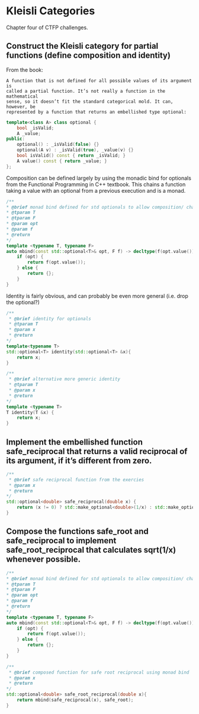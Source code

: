 # Kleisli Categories
Chapter four of CTFP challenges.

## Construct the Kleisli category for partial functions (define composition and identity)

From the book:
```
A function that is not defined for all possible values of its argument is
called a partial function. It’s not really a function in the mathematical
sense, so it doesn’t fit the standard categorical mold. It can, however, be
represented by a function that returns an embellished type optional:
```

```cpp
template<class A> class optional {
    bool _isValid;
    A _value;
public:
    optional() : _isValid(false) {}
    optional(A v) : _isValid(true), _value(v) {}
    bool isValid() const { return _isValid; }
    A value() const { return _value; }
};
```

Composition can be defined largely by using the monadic bind for optionals from the Functional Programming in C++ textbook. This chains a function taking a value with an optional from a previous execution and is a monad.

```cpp
/**
* @brief monad bind defined for std optionals to allow composition/ chaining
* @tparam T 
* @tparam F 
* @param opt 
* @param f 
* @return 
*/
template <typename T, typename F>
auto mbind(const std::optional<T>& opt, F f) -> decltype(f(opt.value())) {
    if (opt) {
        return f(opt.value());
    } else {
        return {};
    }
}
```

Identity is fairly obvious, and can probably be even more general (i.e. drop the optional?)

```cpp
/**
 * @brief identity for optionals
 * @tparam T 
 * @param x 
 * @return 
*/
template<typename T>
std::optional<T> identity(std::optional<T> &x){
    return x;
}

/**
 * @brief alternative more generic identity
 * @tparam T 
 * @param x 
 * @return 
*/
template <typename T>
T identity(T &x) {
    return x;
}
```



## Implement the embellished function safe_reciprocal that returns a valid reciprocal of its argument, if it’s different from zero.

```cpp
/**
 * @brief safe reciprocal function from the exercies
 * @param x 
 * @return 
*/
std::optional<double> safe_reciprocal(double x) {
    return (x != 0) ? std::make_optional<double>(1/x) : std::make_optional<double>();
}
```

## Compose the functions safe_root and safe_reciprocal to implement safe_root_reciprocal that calculates sqrt(1/x) whenever possible.

```cpp
/**
* @brief monad bind defined for std optionals to allow composition/ chaining
* @tparam T 
* @tparam F 
* @param opt 
* @param f 
* @return 
*/
template <typename T, typename F>
auto mbind(const std::optional<T>& opt, F f) -> decltype(f(opt.value())) {
    if (opt) {
        return f(opt.value());
    } else {
        return {};
    }
}

/**
 * @brief composed function for safe root reciprocal using monad bind
 * @param x 
 * @return 
*/
std::optional<double> safe_root_reciprocal(double x){
    return mbind(safe_reciprocal(x), safe_root);
}
```
